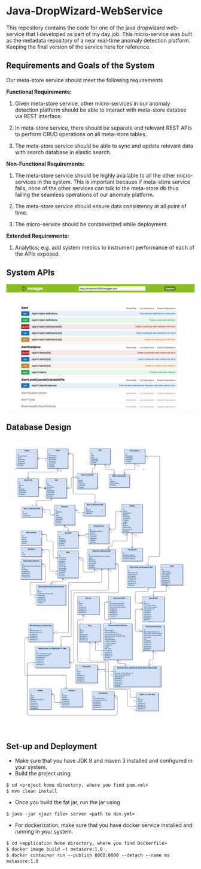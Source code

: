 # Java-DropWizard-WebService
This repository contains the code for one of the java dropwizard web-service that I developed as part of my day job. 
This micro-service was built as the metadata repository of a near real-time anomaly detection platform. 
Keeping the final version of the service here for reference.

## Requirements and Goals of the System
 Our meta-store service should meet the following requirements
 
 **Functional Requirements:**
 1. Given meta-store service, other micro-services in our anomaly detection platform should be able to interact with
 meta-store databse via REST interface.
 
 2. In meta-store service, there should be separate and relevant REST APIs to perform CRUD operations on all meta-store
 tables.
 
 3. The meta-store service should be able to sync and update relevant data with search database in elastic search.
 
 
 
 **Non-Functional Requirements:**
 1. The meta-store service should be highly available to all the other micro-services in the system. This is important 
 because if meta-store service fails, none of the other services can talk to the meta-store db thus failing the seamless 
 operations of our anomaly platform.
 
 2. The meta-store service should ensure data consistency at all point of time.
 
 3. The micro-service should be containerized while deployment.
 
 **Extended Requirements:**
 1. Analytics; e.g. add system metrics to instrument performance of each of the APIs exposed.
 
 ## System APIs
 ![meta-store system APIs](documents/API_n1.png)
 
 ## Database Design
 ![meta-store ER diagram](documents/DopplerMetadataModel.png)
 
 
 ## Set-up and Deployment
 * Make sure that you have JDK 8 and maven 3 installed and configured in your system.
 * Build the project using 
 ```
 $ cd <project home directory, where you find pom.xml>
 $ mvn clean install
 ```
 * Once you build the fat jar, run the jar using 
 ```
 $ java -jar <javr file> server <path to dev.yml>
 ``` 
 * For dockerization, make sure that you have docker service installed and running in your system.
 ```
 $ cd <application home directory, where you find Dockerfile>
 $ docker image build -t metasore:1.0 .
 $ docker container run --publish 8000:8080 --detach --name ms metasore:1.0
 ```